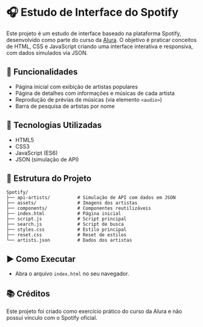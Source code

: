 # 🎧 Estudo de Interface do Spotify

Este projeto é um estudo de interface baseado na plataforma Spotify, desenvolvido como parte do curso da [Alura](https://www.alura.com.br). O objetivo é praticar conceitos de HTML, CSS e JavaScript criando uma interface interativa e responsiva, com dados simulados via JSON.

## 🔧 Funcionalidades

- Página inicial com exibição de artistas populares
- Página de detalhes com informações e músicas de cada artista
- Reprodução de prévias de músicas (via elemento `<audio>`)
- Barra de pesquisa de artistas por nome

## 🧰 Tecnologias Utilizadas

- HTML5
- CSS3
- JavaScript (ES6)
- JSON (simulação de API)

## 📁 Estrutura do Projeto
```
Spotify/
├── api-artists/          # Simulação de API com dados em JSON
├── assets/               # Imagens dos artistas
├── components/           # Componentes reutilizáveis
├── index.html            # Página inicial
├── script.js             # Script principal
├── search.js             # Script de busca
├── styles.css            # Estilo principal
├── reset.css             # Reset de estilos
└── artists.json          # Dados dos artistas
```

## ▶️ Como Executar

- Abra o arquivo `index.html` no seu navegador.  
   
## 📚 Créditos
Este projeto foi criado como exercício prático do curso da Alura e não possui vínculo com o Spotify oficial.
